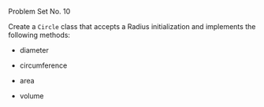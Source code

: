 Problem Set No. 10

Create a `Circle` class that accepts a Radius initialization and implements the following methods:

- diameter

- circumference

- area

- volume